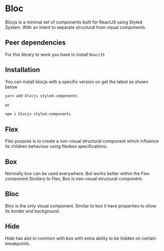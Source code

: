 # Bloc
Blocjs is a minimal set of components built for ReactJS using Styled System.
With an intent to separate structural from visual components.


## Peer dependencies
For this library to work you have to install `ReactJS`

## Installation
You can install blocjs with a specific version on get the latest as shown below
```sh
yarn add blocjs styled-components
```
or
```sh
npm i blocjs styled-components
```

## Flex
Flex purpose is to create a non-visual structural component
which influence its children behaviour using flexbox specifications.

## Box
Normally box can be used everywhere. But works better within the Flex component
Similary to Flex, Box is non-visual structural component.

## Bloc
Bloc is the only visual component.
Similar to box it have properties to show its border and background.

## Hide
Hide has alot in common with box with extra ability to be hidden on certain breakpoints. 
